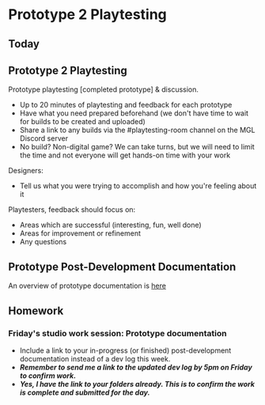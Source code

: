 # Prototype 2 Playtesting

## Today

## Prototype 2 Playtesting
Prototype playtesting [completed prototype] & discussion.
- Up to 20 minutes of playtesting and feedback for each prototype
- Have what you need prepared beforehand (we don't have time to wait for builds to be created and uploaded)
- Share a link to any builds via the #playtesting-room channel on the MGL Discord server
- No build? Non-digital game? We can take turns, but we will need to limit the time and not everyone will get hands-on time with your work

Designers:
- Tell us what you were trying to accomplish and how you're feeling about it

Playtesters, feedback should focus on:
- Areas which are successful (interesting, fun, well done)
- Areas for improvement or refinement
- Any questions

## Prototype Post-Development Documentation
An overview of prototype documentation is [here](https://docs.google.com/document/d/1apj_2hbM5vvQdw3SBWpsp4qg2n8GvV_2JhVvrltNwU0/edit?usp=sharing)

## Homework

### Friday's studio work session: Prototype documentation
- Include a link to your in-progress (or finished) post-development documentation instead of a dev log this week.
- ***Remember to send me a link to the updated dev log by 5pm on Friday to confirm work.***
- ***Yes, I have the link to your folders already. This is to confirm the work is complete and submitted for the day.***

&nbsp;
